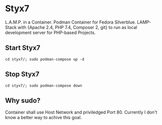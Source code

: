 # Styx7
L.A.M.P. in a Container. Podman Container for Fedora Silverblue. LAMP-Stack with {Apache 2.4, PHP 7.4, Composer 2, git} to run as local development server for PHP-based Projects.

## Start Styx7

```cd styx7/; sudo podman-compose up -d```

## Stop Styx7

```cd styx7/; sudo podman-compose down```

## Why sudo?
Container shall use Host Network and priviledged Port 80.
Currently I don't know a better way to achive this goal.

